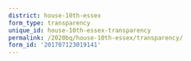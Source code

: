 ```yaml
---
district: house-10th-essex
form_type: transparency
unique_id: house-10th-essex-transparency
permalink: /2020bq/house-10th-essex/transparency/
form_id: '201707123019141'
---
```

